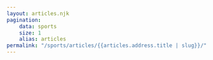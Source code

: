 ```yaml
---
layout: articles.njk
pagination:
    data: sports
    size: 1
    alias: articles
permalink: "/sports/articles/{{articles.address.title | slug}}/"
---
```

